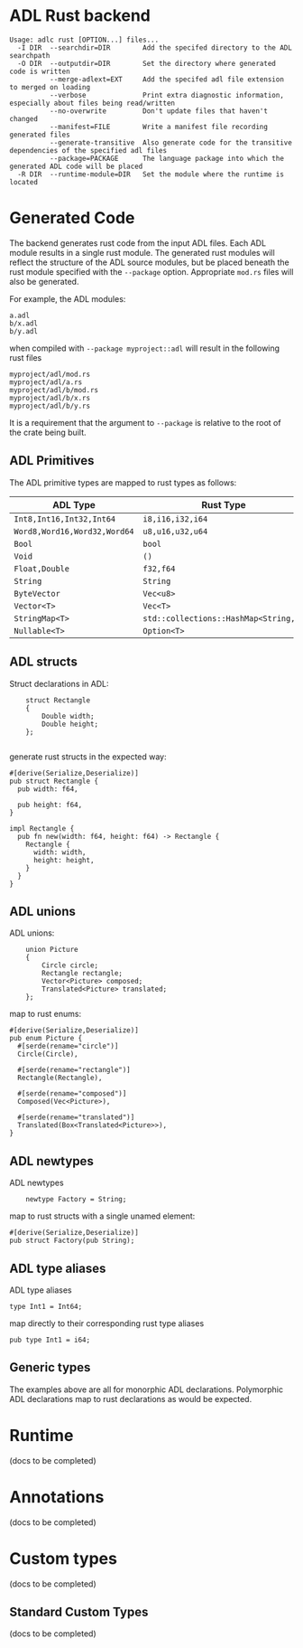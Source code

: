 # ADL Rust backend

```
Usage: adlc rust [OPTION...] files...
  -I DIR  --searchdir=DIR        Add the specifed directory to the ADL searchpath
  -O DIR  --outputdir=DIR        Set the directory where generated code is written
          --merge-adlext=EXT     Add the specifed adl file extension to merged on loading
          --verbose              Print extra diagnostic information, especially about files being read/written
          --no-overwrite         Don't update files that haven't changed
          --manifest=FILE        Write a manifest file recording generated files
          --generate-transitive  Also generate code for the transitive dependencies of the specified adl files
          --package=PACKAGE      The language package into which the generated ADL code will be placed
  -R DIR  --runtime-module=DIR   Set the module where the runtime is located
```

# Generated Code

The backend generates rust code from the input ADL
files. Each ADL module results in a single rust module. The generated
rust modules will reflect the structure of the ADL source modules, but
be placed beneath the rust module specified with the `--package` option.
Appropriate `mod.rs` files will also be generated.

For example, the ADL modules:

```
a.adl
b/x.adl
b/y.adl
```

when compiled with `--package myproject::adl` will result in the following
rust files

```
myproject/adl/mod.rs
myproject/adl/a.rs
myproject/adl/b/mod.rs
myproject/adl/b/x.rs
myproject/adl/b/y.rs
```

It is a requirement that the argument to `--package` is relative
to the root of the crate being built.

## ADL Primitives

The ADL primitive types are mapped to rust types as follows:

| ADL Type                     | Rust Type                   |
|------------------------------|--------------------------------|
| `Int8,Int16,Int32,Int64`     | `i8,i16,i32,i64`|
| `Word8,Word16,Word32,Word64` | `u8,u16,u32,u64` |
| `Bool`                       | `bool`                         |
| `Void`                       | `()`                         |
| `Float,Double`               | `f32,f64`                 |
| `String`                     | `String`                  |
| `ByteVector`                 | `Vec<u8>`                   |
| `Vector<T>`                  | `Vec<T>`               |
| `StringMap<T>`               | `std::collections::HashMap<String,T>`      |
| `Nullable<T>`                | `Option<T>`                |

## ADL structs

Struct declarations in ADL:

```
    struct Rectangle
    {
        Double width;
        Double height;
    };
    
```

generate rust structs in the expected way:


```
#[derive(Serialize,Deserialize)]
pub struct Rectangle {
  pub width: f64,

  pub height: f64,
}

impl Rectangle {
  pub fn new(width: f64, height: f64) -> Rectangle {
    Rectangle {
      width: width,
      height: height,
    }
  }
}
```

## ADL unions

ADL unions:

```
    union Picture
    {
        Circle circle;
        Rectangle rectangle;
        Vector<Picture> composed;
        Translated<Picture> translated;
    };
```

map to rust enums:

```
#[derive(Serialize,Deserialize)]
pub enum Picture {
  #[serde(rename="circle")]
  Circle(Circle),

  #[serde(rename="rectangle")]
  Rectangle(Rectangle),

  #[serde(rename="composed")]
  Composed(Vec<Picture>),

  #[serde(rename="translated")]
  Translated(Box<Translated<Picture>>),
}

```

## ADL newtypes

ADL newtypes
```
    newtype Factory = String;
```

map to rust structs with a single unamed element:

```
#[derive(Serialize,Deserialize)]
pub struct Factory(pub String);
```

## ADL type aliases

ADL type aliases

```
type Int1 = Int64;
```

map directly to their corresponding rust type aliases

```
pub type Int1 = i64;
```

## Generic types

The examples above are all for monorphic ADL declarations. Polymorphic ADL declarations
map to rust declarations as would be expected.

# Runtime

(docs to be completed)

# Annotations

(docs to be completed)

# Custom types

(docs to be completed)

## Standard Custom Types

(docs to be completed)
